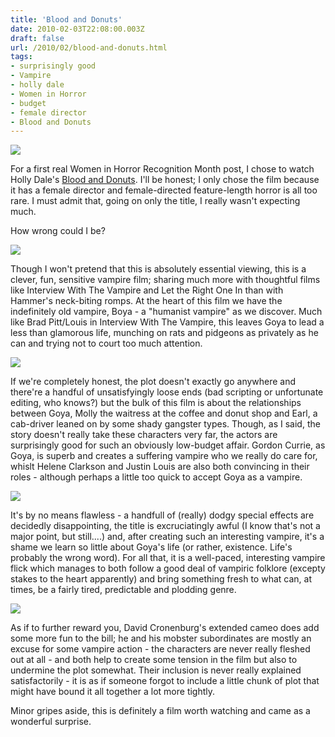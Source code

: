 ```yaml
---
title: 'Blood and Donuts'
date: 2010-02-03T22:08:00.003Z
draft: false
url: /2010/02/blood-and-donuts.html
tags: 
- surprisingly good
- Vampire
- holly dale
- Women in Horror
- budget
- female director
- Blood and Donuts
---
```


[![](https://blogger.googleusercontent.com/img/b/R29vZ2xl/AVvXsEjn_nQ9slBF7LgY8DIw-tUC_vT0lWHzYg75nT3hNJ-Vc5s2viikp9QmD5I9emtSyOQqeyTHUxrs8Z8YdXFFGtb9vK5uXY7POdynulAIPsWf2bjRUch-7ORmCU9fSDQX6JLdEsiWhO_wd5U/s800/bloodanddonuts.jpg)](http://picasaweb.google.com/lh/photo/YLuNm9a6lia-kcDTVF8WRg?authkey=Gv1sRgCLOUlsuAhc7uIA&feat=embedwebsite)  
  
For a first real Women in Horror Recognition Month post, I chose to watch Holly Dale's [Blood and Donuts](http://www.imdb.com/title/tt0112527/). I'll be honest; I only chose the film because it has a female director and female-directed feature-length horror is all too rare. I must admit that, going on only the title, I really wasn't expecting much.  
  
How wrong could I be?  
  
[![](https://blogger.googleusercontent.com/img/b/R29vZ2xl/AVvXsEjwFNyyAhyphenhyphenimdPYWfSVSsWdm-qL5Pg07dTWWMFi45eeabUMovWaxLexHUt6vK6wQJLHNxcZbOKOft0Z_HfCjOpR4MqMQxYI2SG1gHWPTF9_LaBb6S5WehU0YQRZrhRbtBcBY5UglFeEIWU/s800/bandd04.jpg)](http://picasaweb.google.com/lh/photo/D48VV8FWkLxG5Nz_gmgF9w?authkey=Gv1sRgCLOUlsuAhc7uIA&feat=embedwebsite)  
  
Though I won't pretend that this is absolutely essential viewing, this is a clever, fun, sensitive vampire film; sharing much more with thoughtful films like Interview With The Vampire and Let the Right One In than with Hammer's neck-biting romps. At the heart of this film we have the indefinitely old vampire, Boya - a "humanist vampire" as we discover. Much like Brad Pitt/Louis in Interview With The Vampire, this leaves Goya to lead a less than glamorous life, munching on rats and pidgeons as privately as he can and trying not to court too much attention.  
  
[![](https://blogger.googleusercontent.com/img/b/R29vZ2xl/AVvXsEjhmv_nGu__KO5dVSRnQv1qLx9o-uQe5TVkmBuJymCWp4efYp-ZjpNKbjog7Yst7OXVO_pk-QGe3SwdO_SYF7EmNCPjoSC98QvKBeN8PFw1JKcUf61xvercM99UOVW7xuGkVnYhQBd3QXo/s800/bandd01.jpg)](http://picasaweb.google.com/lh/photo/7tVIWUE2MBb8AFB6Ig9-QA?authkey=Gv1sRgCLOUlsuAhc7uIA&feat=embedwebsite)  
  
If we're completely honest, the plot doesn't exactly go anywhere and there're a handful of unsatisfyingly loose ends (bad scripting or unfortunate editing, who knows?) but the bulk of this film is about the relationships between Goya, Molly the waitress at the coffee and donut shop and Earl, a cab-driver leaned on by some shady gangster types. Though, as I said, the story doesn't really take these characters very far, the actors are surprisingly good for such an obviously low-budget affair. Gordon Currie, as Goya, is superb and creates a suffering vampire who we really do care for, whislt Helene Clarkson and Justin Louis are also both convincing in their roles - although perhaps a little too quick to accept Goya as a vampire.  
  
[![](https://blogger.googleusercontent.com/img/b/R29vZ2xl/AVvXsEgN5HCDwiNcEMOrtprte_rrMKD6qbPksqN8ZC7BjfV-9oqzsUVu-f6nb6lywjizHHvVw47TcqsDe1Ssy-P7t_8oRT5pNR10f5px1qJ5raD3H5IgxZLAhSnEG2I3mXbpM-bn3HKsJqcWU7o/s800/bandd03.jpg)](http://picasaweb.google.com/lh/photo/AO89eDnmEqP8x0GxVuXFMA?authkey=Gv1sRgCLOUlsuAhc7uIA&feat=embedwebsite)  
  
It's by no means flawless - a handfull of (really) dodgy special effects are decidedly disappointing, the title is excruciatingly awful (I know that's not a major point, but still....) and, after creating such an interesting vampire, it's a shame we learn so little about Goya's life (or rather, existence. Life's probably the wrong word). For all that, it is a well-paced, interesting vampire flick which manages to both follow a good deal of vampiric folklore (excepty stakes to the heart apparently) and bring something fresh to what can, at times, be a fairly tired, predictable and plodding genre.  
  
[![](https://blogger.googleusercontent.com/img/b/R29vZ2xl/AVvXsEiCSlUR7sJ4L7pafLTrghftWEXsjv7HMwUQObca3MDHOZXhyTuiE4TF0Spy8WAjj9kBmILfFX89LKe5eRMDj_hINize7NWMbwdmSe-FwM01xKat39TF-fBEZKMn6CImeRMpYF2l39SOJjY/s800/bandd02.jpg)](http://picasaweb.google.com/lh/photo/_QiZ0yugZ99m6enn_8IeFw?authkey=Gv1sRgCLOUlsuAhc7uIA&feat=embedwebsite)  
  
As if to further reward you, David Cronenburg's extended cameo does add some more fun to the bill; he and his mobster subordinates are mostly an excuse for some vampire action - the characters are never really fleshed out at all - and both help to create some tension in the film but also to undermine the plot somewhat. Their inclusion is never really explained satisfactorily - it is as if someone forgot to include a little chunk of plot that might have bound it all together a lot more tightly.  
  
Minor gripes aside, this is definitely a film worth watching and came as a wonderful surprise.